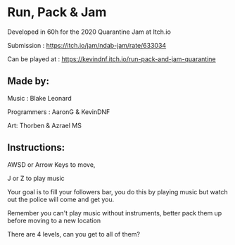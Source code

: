 # Run, Pack & Jam

Developed in 60h for the 2020 Quarantine Jam at Itch.io

Submission : https://itch.io/jam/ndab-jam/rate/633034

Can be played at : https://kevindnf.itch.io/run-pack-and-jam-quarantine


## Made by:
Music : Blake Leonard

Programmers : AaronG  &    KevinDNF

Art: Thorben  &  Azrael MS


## Instructions:
AWSD or Arrow Keys to move,

J or Z to play music

Your goal is to fill your followers bar, you do this by playing music but watch out the police will come and get you.

Remember you can't play music without instruments, better pack them up before moving to a new location

There are 4 levels, can you get to all of them?
